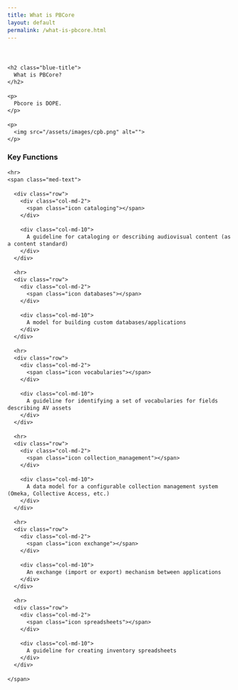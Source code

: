 ```yaml
---
title: What is PBCore
layout: default
permalink: /what-is-pbcore.html
---
```


<div class="row" style="margin-top:3.6em; margin-bottom:3.6em;">
  <div class="col-md-6">

    <h2 class="blue-title">
      What is PBCore?
    </h2>

    <p>
      Pbcore is DOPE.
    </p>

    <p>
      <img src="/assets/images/cpb.png" alt="">
    </p>

  </div>

  <div class="col-md-6">
    <h3>
      Key Functions
    </h3>

    <hr>
    <span class="med-text">

      <div class="row">
        <div class="col-md-2">
          <span class="icon cataloging"></span>
        </div>

        <div class="col-md-10">
          A guideline for cataloging or describing audiovisual content (as a content standard)
        </div>
      </div>

      <hr>
      <div class="row">
        <div class="col-md-2">
          <span class="icon databases"></span>
        </div>

        <div class="col-md-10">
          A model for building custom databases/applications
        </div>
      </div>

      <hr>
      <div class="row">
        <div class="col-md-2">
          <span class="icon vocabularies"></span>
        </div>

        <div class="col-md-10">
          A guideline for identifying a set of vocabularies for fields describing AV assets
        </div>
      </div>

      <hr>
      <div class="row">
        <div class="col-md-2">
          <span class="icon collection_management"></span>
        </div>

        <div class="col-md-10">
          A data model for a configurable collection management system (Omeka, Collective Access, etc.)
        </div>
      </div>

      <hr>
      <div class="row">
        <div class="col-md-2">
          <span class="icon exchange"></span>
        </div>

        <div class="col-md-10">
          An exchange (import or export) mechanism between applications
        </div>
      </div>

      <hr>
      <div class="row">
        <div class="col-md-2">
          <span class="icon spreadsheets"></span>
        </div>

        <div class="col-md-10">
          A guideline for creating inventory spreadsheets
        </div>
      </div>

    </span>
  </div>
</div>
